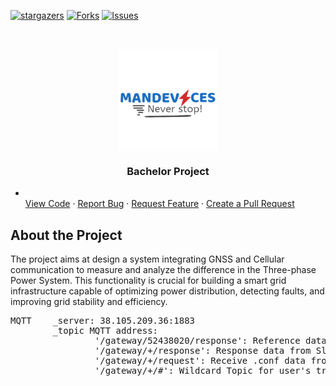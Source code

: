  
[![stargazers][stars-shield]][stars-url]
[![Forks][forks-shield]][forks-url]
[![Issues][issues-shield]][issues-url]

<!-- PROJECT LOGO -->
<br />

<p align="center">
  <a href="https://github.com/Kyuubi0323/Bachelor_Project">
    <img src="images/logo.png" alt="Logo" width="160" height="160">
  </a>

  <h3 align="center">Bachelor Project</h3>
  
*    <a href="https://github.com/Kyuubi0323/Bachelor_Project/"></a>
    <br />
    [View Code](.)
    ·
    <a href="https://github.com/Kyuubi0323/Bachelor_Project/issues">Report Bug</a>
    ·
    <a href="https://github.com/Kyuubi0323/Bachelor_Project/issues">Request Feature</a>
    ·
    <a href="https://github.com/Kyuubi0323/Bachelor_Project/pulls">Create a Pull Request</a>
  </p>
</p>


## About the Project

The project aims at design a system integrating GNSS and Cellular communication to measure and analyze the difference in the Three-phase Power System. This functionality is crucial for building a smart grid infrastructure capable of optimizing power distribution, detecting faults, and improving grid stability and efficiency.

<pre>
MQTT    _server: 38.105.209.36:1883
        _topic MQTT address:  
                '/gateway/52438020/response': Reference data upload from Master 
                '/gateway/+/response': Response data from Slave  
                '/gateway/+/request': Receive .conf data from user 
                '/gateway/+/#': Wildcard Topic for user's tracking 
</pre>
<!-- MARKDOWN LINKS & IMAGES -->

[forks-shield]:https://img.shields.io/github/forks/Kyuubi0323/Bachelor_Project
[forks-url]: https://github.com/Kyuubi0323/Bachelor_Project/network/members

[stars-shield]: https://img.shields.io/github/stars/Kyuubi0323/IoT_20232
[stars-url]: https://github.com/Kyuubi0323/IoT_20232/stargazers

[issues-shield]: https://img.shields.io/github/issues/Kyuubi0323/IoT_20232
[issues-url]: https://github.com/Kyuubi0323/IoT_20232/issues
